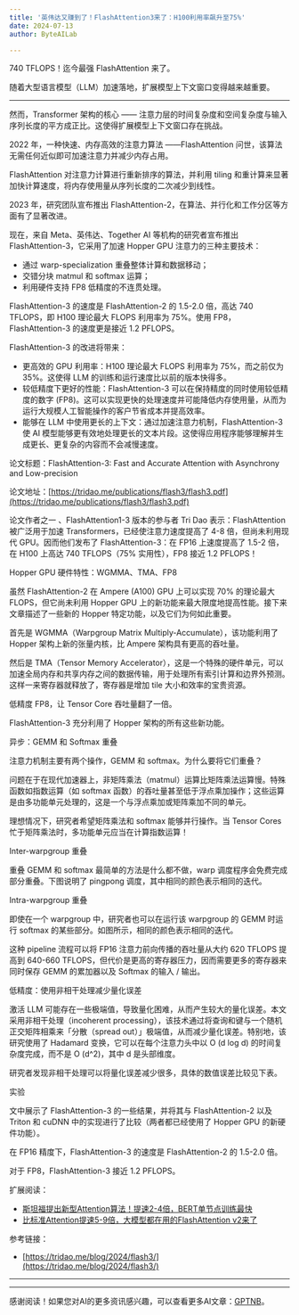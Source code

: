 ```yaml
---
title: '英伟达又赚到了！FlashAttention3来了：H100利用率飙升至75%'
date: 2024-07-13
author: ByteAILab

---
```


740 TFLOPS！迄今最强 FlashAttention 来了。

随着大型语言模型（LLM）加速落地，扩展模型上下文窗口变得越来越重要。

---
然而，Transformer 架构的核心 —— 注意力层的时间复杂度和空间复杂度与输入序列长度的平方成正比。这使得扩展模型上下文窗口存在挑战。

2022 年，一种快速、内存高效的注意力算法 ——FlashAttention 问世，该算法无需任何近似即可加速注意力并减少内存占用。

FlashAttention 对注意力计算进行重新排序的算法，并利用 tiling 和重计算来显著加快计算速度，将内存使用量从序列长度的二次减少到线性。

2023 年，研究团队宣布推出 FlashAttention-2，在算法、并行化和工作分区等方面有了显著改进。

现在，来自 Meta、英伟达、Together AI 等机构的研究者宣布推出 FlashAttention-3，它采用了加速 Hopper GPU 注意力的三种主要技术：

- 通过 warp-specialization 重叠整体计算和数据移动；
- 交错分块 matmul 和 softmax 运算；
- 利用硬件支持 FP8 低精度的不连贯处理。

FlashAttention-3 的速度是 FlashAttention-2 的 1.5-2.0 倍，高达 740 TFLOPS，即 H100 理论最大 FLOPS 利用率为 75%。使用 FP8，FlashAttention-3 的速度更是接近 1.2 PFLOPS。

FlashAttention-3 的改进将带来：

- 更高效的 GPU 利用率：H100 理论最大 FLOPS 利用率为 75%，而之前仅为 35%。这使得 LLM 的训练和运行速度比以前的版本快得多。
- 较低精度下更好的性能：FlashAttention-3 可以在保持精度的同时使用较低精度的数字 (FP8)。这可以实现更快的处理速度并可能降低内存使用量，从而为运行大规模人工智能操作的客户节省成本并提高效率。
- 能够在 LLM 中使用更长的上下文：通过加速注意力机制，FlashAttention-3 使 AI 模型能够更有效地处理更长的文本片段。这使得应用程序能够理解并生成更长、更复杂的内容而不会减慢速度。

论文标题：FlashAttention-3: Fast and Accurate Attention with Asynchrony and Low-precision

论文地址：[https://tridao.me/publications/flash3/flash3.pdf](https://tridao.me/publications/flash3/flash3.pdf)

论文作者之一 、FlashAttention1-3 版本的参与者 Tri Dao 表示：FlashAttention 被广泛用于加速 Transformers，已经使注意力速度提高了 4-8 倍，但尚未利用现代 GPU。因而他们发布了 FlashAttention-3：在 FP16 上速度提高了 1.5-2 倍，在 H100 上高达 740 TFLOPS（75% 实用性），FP8 接近 1.2 PFLOPS！

Hopper GPU 硬件特性：WGMMA、TMA、FP8

虽然 FlashAttention-2 在 Ampere (A100) GPU 上可以实现 70% 的理论最大 FLOPS，但它尚未利用 Hopper GPU 上的新功能来最大限度地提高性能。接下来文章描述了一些新的 Hopper 特定功能，以及它们为何如此重要。

首先是 WGMMA（Warpgroup Matrix Multiply-Accumulate），该功能利用了 Hopper 架构上新的张量内核，比 Ampere 架构具有更高的吞吐量。

然后是 TMA（Tensor Memory Accelerator），这是一个特殊的硬件单元，可以加速全局内存和共享内存之间的数据传输，用于处理所有索引计算和边界外预测。这样一来寄存器就释放了，寄存器是增加 tile 大小和效率的宝贵资源。

低精度 FP8，让 Tensor Core 吞吐量翻了一倍。

FlashAttention-3 充分利用了 Hopper 架构的所有这些新功能。

异步：GEMM 和 Softmax 重叠

注意力机制主要有两个操作，GEMM 和 softmax。为什么要将它们重叠？

问题在于在现代加速器上，非矩阵乘法（matmul）运算比矩阵乘法运算慢。特殊函数如指数运算（如 softmax 函数）的吞吐量甚至低于浮点乘加操作；这些运算是由多功能单元处理的，这是一个与浮点乘加或矩阵乘加不同的单元。

理想情况下，研究者希望矩阵乘法和 softmax 能够并行操作。当 Tensor Cores 忙于矩阵乘法时，多功能单元应当在计算指数运算！

Inter-warpgroup 重叠

重叠 GEMM 和 softmax 最简单的方法是什么都不做，warp 调度程序会免费完成部分重叠。下图说明了 pingpong 调度，其中相同的颜色表示相同的迭代。

Intra-warpgroup 重叠

即使在一个 warpgroup 中，研究者也可以在运行该 warpgroup 的 GEMM 时运行 softmax 的某些部分。如图所示，相同的颜色表示相同的迭代。

这种 pipeline 流程可以将 FP16 注意力前向传播的吞吐量从大约 620 TFLOPS 提高到 640-660 TFLOPS，但代价是更高的寄存器压力，因而需要更多的寄存器来同时保存 GEMM 的累加器以及 Softmax 的输入 / 输出。

低精度：使用非相干处理减少量化误差

激活 LLM 可能存在一些极端值，导致量化困难，从而产生较大的量化误差。本文采用非相干处理（incoherent processing），该技术通过将查询和键与一个随机正交矩阵相乘来「分散（spread out）」极端值，从而减少量化误差。特别地，该研究使用了 Hadamard 变换，它可以在每个注意力头中以 O (d log d) 的时间复杂度完成，而不是 O (d^2)，其中 d 是头部维度。

研究者发现非相干处理可以将量化误差减少很多，具体的数值误差比较见下表。

实验

文中展示了 FlashAttention-3 的一些结果，并将其与 FlashAttention-2 以及 Triton 和 cuDNN 中的实现进行了比较（两者都已经使用了 Hopper GPU 的新硬件功能）。

在 FP16 精度下，FlashAttention-3 的速度是 FlashAttention-2 的 1.5-2.0 倍。

对于 FP8，FlashAttention-3 接近 1.2 PFLOPS。

扩展阅读：

- [斯坦福提出新型Attention算法！提速2-4倍，BERT单节点训练最快](http://mp.weixin.qq.com/s?__biz=MzA3MzI4MjgzMw==&amp;mid=2650848429&amp;idx=4&amp;sn=4665869919c379023b1bdb29568cdb2c&amp;chksm=84e578d3b392f1c59b3e4c9b986a522f6534e894800e12f5df52964d1ec45f6c067a73b53bd9)
- [比标准Attention提速5-9倍，大模型都在用的FlashAttention v2来了](http://mp.weixin.qq.com/s?__biz=MzA3MzI4MjgzMw==&amp;mid=2650884509&amp;idx=3&amp;sn=65476dbc71ca235155734ed6cf52197d&amp;chksm=84e48de3b39304f54bc222ce6da480ef5ddd8874b5254697eecf1583aef635eb916818901dab)

参考链接：

- [https://tridao.me/blog/2024/flash3/](https://tridao.me/blog/2024/flash3/)

---
---
感谢阅读！如果您对AI的更多资讯感兴趣，可以查看更多AI文章：[GPTNB](https://gptnb.com)。